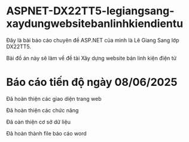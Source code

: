 # ASPNET-DX22TT5-legiangsang-xaydungwebsitebanlinhkiendientu
Đây là bài báo cáo chuyên đề ASP.NET của mình là Lê Giang Sang lớp DX22TT5.

Bài đồ án này sẽ làm về đề tài Xây dựng website bán linh kiện điện tử

# Báo cáo tiến độ ngày 08/06/2025
Đã hoàn thiện các giao diện trang web

Đã hoàn thiện các chức năng

Đã oàn thiện cơ sở dữ liệu

Đã hoàn thành file báo cáo word